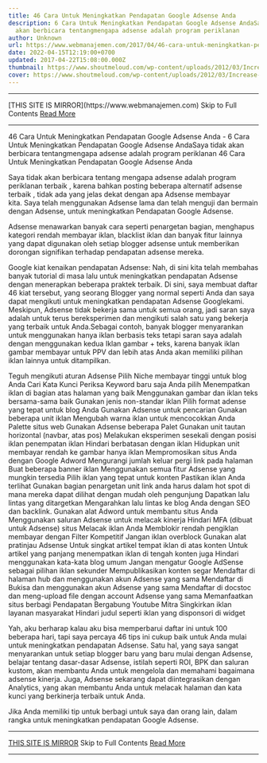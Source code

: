 ```yaml
---
title: 46 Cara Untuk Meningkatkan Pendapatan Google Adsense Anda
description: 6 Cara Untuk Meningkatkan Pendapatan Google Adsense AndaSaya tidak
  akan berbicara tentangmengapa adsense adalah program periklanan
author: Unknown
url: https://www.webmanajemen.com/2017/04/46-cara-untuk-meningkatkan-pendapatan.html
date: 2022-04-15T12:19:00+0700
updated: 2017-04-22T15:08:00.000Z
thumbnail: https://www.shoutmeloud.com/wp-content/uploads/2012/03/Increase-Adsense-Revenue.jpg
cover: https://www.shoutmeloud.com/wp-content/uploads/2012/03/Increase-Adsense-Revenue.jpg
---
```


<hr/> [THIS SITE IS MIRROR](https://www.webmanajemen.com) Skip to Full Contents <a href="https://www.webmanajemen.com/2017/04/46-cara-untuk-meningkatkan-pendapatan.html" rel="follow" class="button" id="read-more">Read More</a> <hr/> 46 Cara Untuk Meningkatkan Pendapatan Google Adsense Anda - 6 Cara Untuk Meningkatkan Pendapatan Google Adsense AndaSaya tidak akan berbicara tentangmengapa adsense adalah program periklanan 46 Cara Untuk Meningkatkan Pendapatan Google Adsense Anda

Saya tidak akan berbicara tentang mengapa adsense adalah program periklanan terbaik , karena bahkan posting beberapa alternatif adsense terbaik , tidak ada yang jelas dekat dengan apa Adsense membayar kita. Saya telah menggunakan Adsense lama dan telah menguji dan bermain dengan Adsense, untuk meningkatkan Pendapatan Google Adsense.



Adsense menawarkan banyak cara seperti penargetan bagian, menghapus kategori rendah membayar iklan, blacklist iklan dan banyak fitur lainnya yang dapat digunakan oleh setiap blogger adsense untuk memberikan dorongan signifikan terhadap pendapatan adsense mereka.


Google kiat kenaikan pendapatan Adsense:
Nah, di sini kita telah membahas banyak tutorial di masa lalu untuk meningkatkan pendapatan Adsense dengan menerapkan beberapa praktek terbaik. Di sini, saya membuat daftar 46 kiat tersebut, yang seorang Blogger yang normal seperti Anda dan saya dapat mengikuti untuk meningkatkan pendapatan Adsense Googlekami.
Meskipun, Adsense tidak bekerja sama untuk semua orang, jadi saran saya adalah untuk terus bereksperimen dan mengikuti salah satu yang bekerja yang terbaik untuk Anda.Sebagai contoh, banyak blogger menyarankan untuk menggunakan hanya iklan berbasis teks tetapi saran saya adalah dengan menggunakan kedua Iklan gambar + teks, karena banyak iklan gambar membayar untuk PPV dan lebih atas Anda akan memiliki pilihan iklan lainnya untuk ditampilkan.

Teguh mengikuti aturan Adsense
Pilih Niche membayar tinggi untuk blog Anda
Cari Kata Kunci
Periksa Keyword baru saja Anda pilih
Menempatkan iklan di bagian atas halaman yang baik
Menggunakan gambar dan iklan teks bersama-sama baik
Gunakan jenis non-standar iklan
Pilih format adense yang tepat untuk blog Anda
Gunakan Adsense untuk pencarian
Gunakan beberapa unit iklan
Mengubah warna iklan untuk mencocokkan Anda Palette situs web
Gunakan Adsense beberapa Palet
Gunakan unit tautan horizontal (navbar, atas pos)
Melakukan eksperimen sesekali dengan posisi iklan
penempatan iklan
Hindari berbatasan dengan iklan
Hidupkan unit membayar rendah ke gambar hanya iklan
Mempromosikan situs Anda dengan Google Adword
Mengurangi jumlah keluar pergi link pada halaman
Buat beberapa banner iklan
Menggunakan semua fitur Adsense yang mungkin tersedia
Pilih iklan yang tepat untuk konten
Pastikan iklan Anda terlihat
Gunakan bagian penargetan
unit link anda harus dalam hot spot di mana mereka dapat dilihat dengan mudah oleh pengunjung
Dapatkan lalu lintas yang ditargetkan
Mengarahkan lalu lintas ke blog Anda dengan SEO dan backlink.
Gunakan alat Adword untuk membantu situs Anda
Menggunakan saluran Adsense untuk melacak kinerja
Hindari MFA (dibuat untuk Adsense) situs
Melacak iklan Anda
Memblokir rendah pengiklan membayar dengan Filter Kompetitif
Jangan iklan overblock
Gunakan alat pratinjau Adsense
Untuk singkat artikel tempat iklan di atas konten
Untuk artikel yang panjang menempatkan iklan di tengah konten juga
Hindari menggunakan kata-kata blog umum
Jangan mengatur Google AdSense sebagai pilihan iklan sekunder
Mempublikasikan konten segar
Mendaftar di halaman hub dan menggunakan akun Adsense yang sama
Mendaftar di Bukisa dan menggunakan akun Adsense yang sama
Mendaftar di docstoc dan meng-upload file dengan account Adsense yang sama
Memanfaatkan situs berbagi Pendapatan
Bergabung Youtube Mitra
Singkirkan iklan layanan masyarakat
Hindari judul seperti iklan yang disponsori di widget

Yah, aku berharap kalau aku bisa memperbarui daftar ini untuk 100 beberapa hari, tapi saya percaya 46 tips ini cukup baik untuk Anda mulai untuk meningkatkan pendapatan Adsense. Satu hal, yang saya sangat menyarankan untuk setiap blogger baru yang baru mulai dengan Adsense, belajar tentang dasar-dasar Adsense, istilah seperti ROI, BPK dan saluran kustom, akan membantu Anda untuk mengelola dan memahami bagaimana adsense kinerja. Juga, Adsense sekarang dapat diintegrasikan dengan Analytics, yang akan membantu Anda untuk melacak halaman dan kata kunci yang berkinerja terbaik untuk Anda.

Jika Anda memiliki tip untuk berbagi untuk saya dan orang lain, dalam rangka untuk meningkatkan pendapatan Google Adsense. <hr/> [THIS SITE IS MIRROR](https://www.webmanajemen.com) Skip to Full Contents <a href="https://www.webmanajemen.com/2017/04/46-cara-untuk-meningkatkan-pendapatan.html" rel="follow" class="button" id="read-more">Read More</a> <hr/>